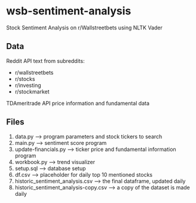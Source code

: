 # wsb-sentiment-analysis
Stock Sentiment Analysis on r/Wallstreetbets using NLTK Vader

## Data
Reddit API text from subreddits:
  - r/wallstreetbets
  - r/stocks
  - r/investing
  - r/stockmarket


TDAmeritrade API price information and fundamental data

## Files
1. data.py --> program parameters and stock tickers to search
2. main.py --> sentiment score program
3. update-financials.py --> ticker price and fundamental information program
4. workbook.py --> trend visualizer
5. setup.sql --> database setup
7. df.csv --> placeholder for daily top 10 mentioned stocks
8. historic_sentiment_analysis.csv --> the final dataframe, updated daily
9. historic_sentiment_analysis-copy.csv --> a copy of the dataset is made daily
